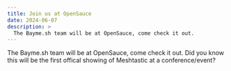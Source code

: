 ```yaml
---
title: Join us at OpenSauce
date: 2024-06-07
description: >
  The Bayme.sh team will be at OpenSauce, come check it out.
---
```

The Bayme.sh team will be at OpenSauce, come check it out. Did you know this will be the first offical showing of Meshtastic at a conference/event?